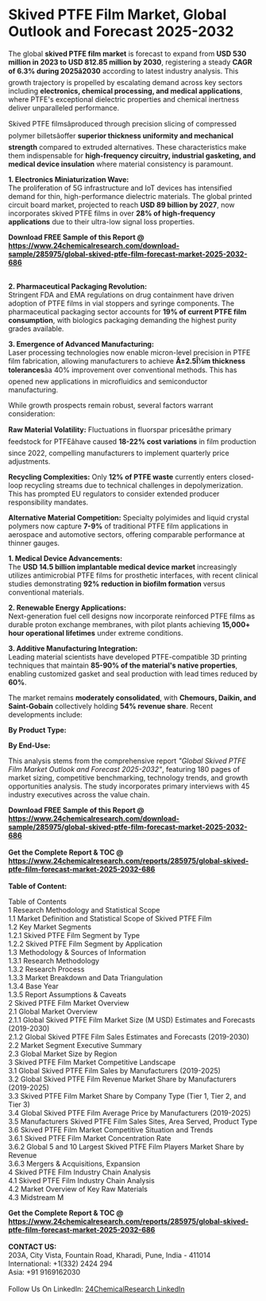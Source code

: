 <h1>Skived PTFE Film Market, Global Outlook and Forecast 2025-2032</h1><p>The global <strong>skived PTFE film market</strong> is forecast to expand from <strong>USD 530 million in 2023 to USD 812.85 million by 2030</strong>, registering a steady <strong>CAGR of 6.3% during 2025â2030</strong> according to latest industry analysis. This growth trajectory is propelled by escalating demand across key sectors including <strong>electronics, chemical processing, and medical applications</strong>, where PTFE's exceptional dielectric properties and chemical inertness deliver unparalleled performance.</p><p>Skived PTFE filmsâproduced through precision slicing of compressed polymer billetsâoffer <strong>superior thickness uniformity and mechanical strength</strong> compared to extruded alternatives. These characteristics make them indispensable for <strong>high-frequency circuitry, industrial gasketing, and medical device insulation</strong> where material consistency is paramount.</p><p><strong>1. Electronics Miniaturization Wave:</strong><br>
The proliferation of 5G infrastructure and IoT devices has intensified demand for thin, high-performance dielectric materials. The global printed circuit board market, projected to reach <strong>USD 89 billion by 2027</strong>, now incorporates skived PTFE films in over <strong>28% of high-frequency applications</strong> due to their ultra-low signal loss properties.</p><div><b>Download FREE Sample of this Report @ 
            <a href="https://www.24chemicalresearch.com/download-sample/285975/global-skived-ptfe-film-forecast-market-2025-2032-686">
            https://www.24chemicalresearch.com/download-sample/285975/global-skived-ptfe-film-forecast-market-2025-2032-686</a></b></div><br><p><strong>2. Pharmaceutical Packaging Revolution:</strong><br>
Stringent FDA and EMA regulations on drug containment have driven adoption of PTFE films in vial stoppers and syringe components. The pharmaceutical packaging sector accounts for <strong>19% of current PTFE film consumption</strong>, with biologics packaging demanding the highest purity grades available.</p><p><strong>3. Emergence of Advanced Manufacturing:</strong><br>
Laser processing technologies now enable micron-level precision in PTFE film fabrication, allowing manufacturers to achieve <strong>Â±2.5Î¼m thickness tolerances</strong>âa 40% improvement over conventional methods. This has opened new applications in microfluidics and semiconductor manufacturing.</p><p>While growth prospects remain robust, several factors warrant consideration:</p><p><strong>Raw Material Volatility:</strong> Fluctuations in fluorspar pricesâthe primary feedstock for PTFEâhave caused <strong>18-22% cost variations</strong> in film production since 2022, compelling manufacturers to implement quarterly price adjustments.</p><p><strong>Recycling Complexities:</strong> Only <strong>12% of PTFE waste</strong> currently enters closed-loop recycling streams due to technical challenges in depolymerization. This has prompted EU regulators to consider extended producer responsibility mandates.</p><p><strong>Alternative Material Competition:</strong> Specialty polyimides and liquid crystal polymers now capture <strong>7-9%</strong> of traditional PTFE film applications in aerospace and automotive sectors, offering comparable performance at thinner gauges.</p><p><strong>1. Medical Device Advancements:</strong><br>
The <strong>USD 14.5 billion implantable medical device market</strong> increasingly utilizes antimicrobial PTFE films for prosthetic interfaces, with recent clinical studies demonstrating <strong>92% reduction in biofilm formation</strong> versus conventional materials.</p><p><strong>2. Renewable Energy Applications:</strong><br>
Next-generation fuel cell designs now incorporate reinforced PTFE films as durable proton exchange membranes, with pilot plants achieving <strong>15,000+ hour operational lifetimes</strong> under extreme conditions.</p><p><strong>3. Additive Manufacturing Integration:</strong><br>
Leading material scientists have developed PTFE-compatible 3D printing techniques that maintain <strong>85-90% of the material's native properties</strong>, enabling customized gasket and seal production with lead times reduced by <strong>60%</strong>.</p><p>The market remains <strong>moderately consolidated</strong>, with <strong>Chemours, Daikin, and Saint-Gobain</strong> collectively holding <strong>54% revenue share</strong>. Recent developments include:</p><p><strong>By Product Type:</strong></p><p><strong>By End-Use:</strong></p><p>This analysis stems from the comprehensive report <em>"Global Skived PTFE Film Market Outlook and Forecast 2025-2032"</em>, featuring 180 pages of market sizing, competitive benchmarking, technology trends, and growth opportunities analysis. The study incorporates primary interviews with 45 industry executives across the value chain.</p><div><b>Download FREE Sample of this Report @ 
            <a href="https://www.24chemicalresearch.com/download-sample/285975/global-skived-ptfe-film-forecast-market-2025-2032-686">
            https://www.24chemicalresearch.com/download-sample/285975/global-skived-ptfe-film-forecast-market-2025-2032-686</a></b></div><br><div><b>Get the Complete Report & TOC @ 
            <a href="https://www.24chemicalresearch.com/reports/285975/global-skived-ptfe-film-forecast-market-2025-2032-686">
            https://www.24chemicalresearch.com/reports/285975/global-skived-ptfe-film-forecast-market-2025-2032-686</a></b></div><br>
            <b>Table of Content:</b><p>Table of Contents<br />
1 Research Methodology and Statistical Scope<br />
1.1 Market Definition and Statistical Scope of Skived PTFE Film<br />
1.2 Key Market Segments<br />
1.2.1 Skived PTFE Film Segment by Type<br />
1.2.2 Skived PTFE Film Segment by Application<br />
1.3 Methodology & Sources of Information<br />
1.3.1 Research Methodology<br />
1.3.2 Research Process<br />
1.3.3 Market Breakdown and Data Triangulation<br />
1.3.4 Base Year<br />
1.3.5 Report Assumptions & Caveats<br />
2 Skived PTFE Film Market Overview<br />
2.1 Global Market Overview<br />
2.1.1 Global Skived PTFE Film Market Size (M USD) Estimates and Forecasts (2019-2030)<br />
2.1.2 Global Skived PTFE Film Sales Estimates and Forecasts (2019-2030)<br />
2.2 Market Segment Executive Summary<br />
2.3 Global Market Size by Region<br />
3 Skived PTFE Film Market Competitive Landscape<br />
3.1 Global Skived PTFE Film Sales by Manufacturers (2019-2025)<br />
3.2 Global Skived PTFE Film Revenue Market Share by Manufacturers (2019-2025)<br />
3.3 Skived PTFE Film Market Share by Company Type (Tier 1, Tier 2, and Tier 3)<br />
3.4 Global Skived PTFE Film Average Price by Manufacturers (2019-2025)<br />
3.5 Manufacturers Skived PTFE Film Sales Sites, Area Served, Product Type<br />
3.6 Skived PTFE Film Market Competitive Situation and Trends<br />
3.6.1 Skived PTFE Film Market Concentration Rate<br />
3.6.2 Global 5 and 10 Largest Skived PTFE Film Players Market Share by Revenue<br />
3.6.3 Mergers & Acquisitions, Expansion<br />
4 Skived PTFE Film Industry Chain Analysis<br />
4.1 Skived PTFE Film Industry Chain Analysis<br />
4.2 Market Overview of Key Raw Materials<br />
4.3 Midstream M</p><div><b>Get the Complete Report & TOC @ 
            <a href="https://www.24chemicalresearch.com/reports/285975/global-skived-ptfe-film-forecast-market-2025-2032-686">
            https://www.24chemicalresearch.com/reports/285975/global-skived-ptfe-film-forecast-market-2025-2032-686</a></b></div><br><b>CONTACT US:</b><br>
            203A, City Vista, Fountain Road, Kharadi, Pune, India - 411014<br>
            International: +1(332) 2424 294<br>
            Asia: +91 9169162030 <br><br>
            Follow Us On LinkedIn: <a href="https://www.linkedin.com/company/24chemicalresearch/">24ChemicalResearch LinkedIn</a>